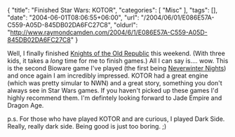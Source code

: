 {
	"title": "Finished Star Wars: KOTOR",
	"categories": [
		"Misc"
	],
	"tags": [],
	"date": "2004-06-01T08:06:55+06:00",
	"url": "/2004/06/01/E086E57A-C559-A05D-845DB02DA6FC27C8",
	"oldurl": "http://www.raymondcamden.com/2004/6/1/E086E57A-C559-A05D-845DB02DA6FC27C8"
}

Well, I finally finished <a href="http://www.bioware.com/games/knights_old_republic/">Knights of the Old Republic</a> this weekend. (With three kids, it takes a <i>long</i> time for me to finish games.) All I can say is.... wow. This is the second Bioware game I've played (the first being <a href="http://nwn.bioware.com/">Neverwinter Nights</a>) and once again I am incredibly impressed. KOTOR had a great engine (which was pretty simular to NWN) and a great story, something you don't always see in Star Wars games. If you haven't picked up these games I'd highly recommend them. I'm defintely looking forward to Jade Empire and Dragon Age.

p.s. For those who have played KOTOR and are curious, I played Dark Side. Really, really dark side. Being good is just too boring. ;)